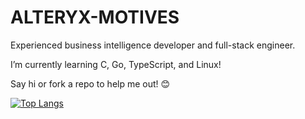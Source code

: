 # ALTERYX-MOTIVES

Experienced business intelligence developer and full-stack engineer.

I’m currently learning C, Go, TypeScript, and Linux!

Say hi or fork a repo to help me out! 😊


[![Top Langs](https://github-readme-stats.vercel.app/api/top-langs/?username=alteryx-motives&layout=compact&theme=gruvbox)](https://github.com/anuraghazra/github-readme-stats)
